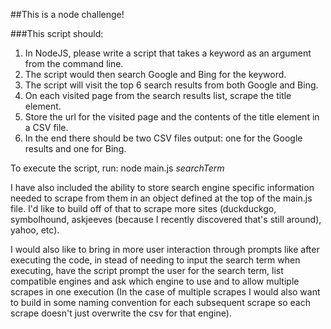 ##This is a node challenge!

###This script should:

1. In NodeJS, please write a script that takes a keyword as an argument from the command line.
2. The script would then search Google and Bing for the keyword.
3. The script will visit the top 6 search results from both Google and Bing.
4. On each visited page from the search results list, scrape the title element.
5. Store the url for the visited page and the contents of the title element in a CSV file.
6. In the end there should be two CSV files output:  one for the Google results and one for Bing.

To execute the script, run: node main.js *searchTerm*

I have also included the ability to store search engine specific information needed to scrape from them in an object defined at the top of the main.js file. I'd like to build off of that to scrape more sites (duckduckgo, symbolhound, askjeeves (because I recently discovered that's still around), yahoo, etc).

I would also like to bring in more user interaction through prompts like after executing the code, in stead of needing to input the search term when executing, have the script prompt the user for the search term, list compatible engines and ask which engine to use and to allow multiple scrapes in one execution (In the case of multiple scrapes I would also want to build in some naming convention for each subsequent scrape so each scrape doesn't just overwrite the csv for that engine).
